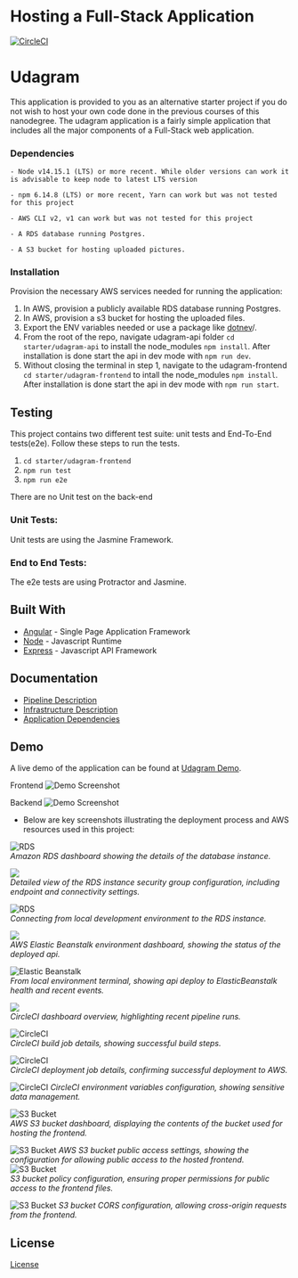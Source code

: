 # Hosting a Full-Stack Application
[![CircleCI](https://dl.circleci.com/status-badge/img/gh/polarbeargo/cd0292-nd0067-c4-deployment-process-project-starter/tree/master.svg?style=svg)](https://dl.circleci.com/status-badge/redirect/gh/polarbeargo/cd0292-nd0067-c4-deployment-process-project-starter/tree/master)


# Udagram

This application is provided to you as an alternative starter project if you do not wish to host your own code done in the previous courses of this nanodegree. The udagram application is a fairly simple application that includes all the major components of a Full-Stack web application.



### Dependencies

```
- Node v14.15.1 (LTS) or more recent. While older versions can work it is advisable to keep node to latest LTS version

- npm 6.14.8 (LTS) or more recent, Yarn can work but was not tested for this project

- AWS CLI v2, v1 can work but was not tested for this project

- A RDS database running Postgres.

- A S3 bucket for hosting uploaded pictures.

```

### Installation

Provision the necessary AWS services needed for running the application:

1. In AWS, provision a publicly available RDS database running Postgres. <Place holder for link to classroom article>
1. In AWS, provision a s3 bucket for hosting the uploaded files. <Place holder for tlink to classroom article>
1. Export the ENV variables needed or use a package like [dotnev](https://www.npmjs.com/package/dotenv)/.
1. From the root of the repo, navigate udagram-api folder `cd starter/udagram-api` to install the node_modules `npm install`. After installation is done start the api in dev mode with `npm run dev`.
1. Without closing the terminal in step 1, navigate to the udagram-frontend `cd starter/udagram-frontend` to intall the node_modules `npm install`. After installation is done start the api in dev mode with `npm run start`.

## Testing

This project contains two different test suite: unit tests and End-To-End tests(e2e). Follow these steps to run the tests.

1. `cd starter/udagram-frontend`
1. `npm run test`
1. `npm run e2e`

There are no Unit test on the back-end

### Unit Tests:

Unit tests are using the Jasmine Framework.

### End to End Tests:

The e2e tests are using Protractor and Jasmine.

## Built With

- [Angular](https://angular.io/) - Single Page Application Framework
- [Node](https://nodejs.org) - Javascript Runtime
- [Express](https://expressjs.com/) - Javascript API Framework

## Documentation
- [Pipeline Description](docs/Pipeline_description.md)
- [Infrastructure Description](docs/Infrastructure_description.md)
- [Application Dependencies](docs/Application_dependencies.md)

## Demo
A live demo of the application can be found at [Udagram Demo](http://mybucket1342uyew.s3-website-us-east-1.amazonaws.com).

Frontend
![Demo Screenshot](screenshots/demo.png)

Backend
![Demo Screenshot](screenshots/API.png)

- Below are key screenshots illustrating the deployment process and AWS resources used in this project:

![RDS](screenshots/RDS1.png)  
    *Amazon RDS dashboard showing the details of the database instance.*

![](screenshots/RDS2.png)  
    *Detailed view of the RDS instance security group configuration, including endpoint and connectivity settings.*

![RDS](screenshots/RDS3.png)  
    *Connecting from local development environment to the RDS instance.*

![](screenshots/AWS_ElasticBeanstalk.png)  
    *AWS Elastic Beanstalk environment dashboard, showing the status of the deployed api.*

![Elastic Beanstalk](screenshots/AWS_ElasticBeanstalk2.png)  
    *From local environment terminal, showing api deploy to ElasticBeanstalk health and recent events.*

![](screenshots/circle2.png)  
    *CircleCI dashboard overview, highlighting recent pipeline runs.*

![CircleCI](screenshots/circleci_build.png)  
    *CircleCI build job details, showing successful build steps.*

![CircleCI](screenshots/circleci_deploy.png)  
    *CircleCI deployment job details, confirming successful deployment to AWS.*

![CircleCI](screenshots/circleCI_env.png)
    *CircleCI environment variables configuration, showing sensitive data management.*

![S3 Bucket](screenshots/s3hosting.png)  
    *AWS S3 bucket dashboard, displaying the contents of the bucket used for hosting the frontend.*

![S3 Bucket](screenshots/S3_public_access.png)
    *AWS S3 bucket public access settings, showing the configuration for allowing public access to the hosted frontend.*
![S3 Bucket](screenshots/s3_policy.png)  
    *S3 bucket policy configuration, ensuring proper permissions for public access to the frontend files.*

![S3 Bucket](screenshots/s3_CORs.png) 
    *S3 bucket CORS configuration, allowing cross-origin requests from the frontend.*

## License

[License](LICENSE.txt)
